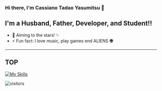### Hi there, I'm Cassiano Tadao Yasumitsu 👋
## I'm a Husband, Father, Developer, and Student!!

- 🔭  Aiming to the stars! ✨
- ⚡  Fun fact: I love music, play games end ALIENS 👽

---

## TOP ##

[![My Skills](https://skillicons.dev/icons?i=js,html,css,go,ruby,python)](https://skillicons.dev)

![visitors](https://visitor-badge.laobi.icu/badge?page_id=cassianotadaoyasumitsu)
